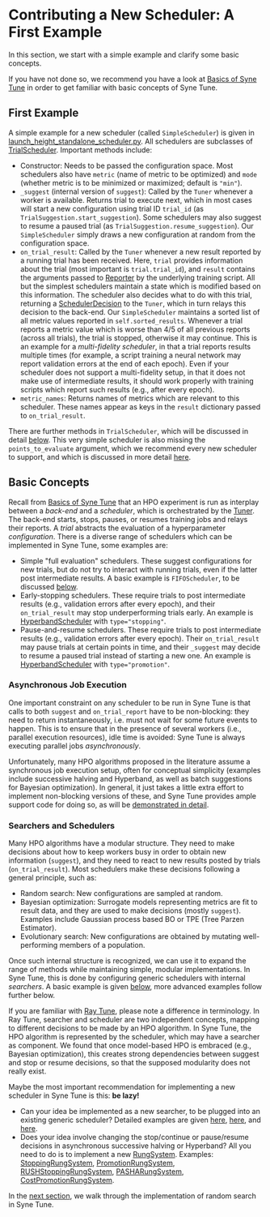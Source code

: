 # Contributing a New Scheduler: A First Example

In this section, we start with a simple example and clarify some basic concepts.

If you have not done so, we recommend you have a look at
[Basics of Syne Tune](../basics/README.md) in order to get familiar with basic
concepts of Syne Tune.


## First Example

A simple example for a new scheduler (called `SimpleScheduler`) is given in
[launch_height_standalone_scheduler.py](../../../examples/launch_height_standalone_scheduler.py).
All schedulers are subclasses of
[TrialScheduler](../../../syne_tune/optimizer/scheduler.py#L94). Important methods
include:
* Constructor: Needs to be passed the configuration space. Most schedulers also
  have `metric` (name of metric to be optimized) and `mode` (whether metric is
  to be minimized or maximized; default is `"min"`).
* `_suggest` (internal version of `suggest`): Called by the `Tuner` whenever a
  worker is available. Returns trial to execute next, which in most cases will
  start a new configuration using trial ID `trial_id` (as
  `TrialSuggestion.start_suggestion`). Some schedulers may also suggest to
  resume a paused trial (as `TrialSuggestion.resume_suggestion`).
  Our `SimpleScheduler` simply draws a new configuration at random from the
  configuration space.
* `on_trial_result`: Called by the `Tuner` whenever a new result reported by a
  running trial has been received. Here, `trial` provides information about
  the trial (most important is `trial.trial_id`), and `result` contains the
  arguments passed to [Reporter](../../../syne_tune/report.py#L41) by the underlying
  training script. All but the simplest schedulers maintain a state which is
  modified based on this information. The scheduler also decides what to do
  with this trial, returning a
  [SchedulerDecision](../../../syne_tune/optimizer/scheduler.py#L23) to the
  `Tuner`, which in turn relays this decision to the back-end.
  Our `SimpleScheduler` maintains a sorted list of all metric values
  reported in `self.sorted_results`. Whenever a trial reports a metric value
  which is worse than 4/5 of all previous reports (across all trials), the
  trial is stopped, otherwise it may continue. This is an example for a
  *multi-fidelity scheduler*, in that a trial reports results multiple times
  (for example, a script training a neural network may report validation
  errors at the end of each epoch).
  Even if your scheduler does not support a multi-fidelity setup, in that it
  does not make use of intermediate results, it should work properly with
  training scripts which report such results (e.g., after every epoch).
* `metric_names`: Returns names of metrics which are relevant to this
  scheduler. These names appear as keys in the `result` dictionary passed to
  `on_trial_result`.

There are further methods in `TrialScheduler`, which will be discussed in
detail [below](trial_scheduler_api.md). This very simple scheduler is also
missing the `points_to_evaluate` argument, which we recommend every new
scheduler to support, and which is discussed in more detail
[here](random_search.md#fifoscheduler-and-randomsearcher).


## Basic Concepts

Recall from [Basics of Syne Tune](../basics/README.md) that an HPO experiment
is run as interplay between a *back-end* and a *scheduler*, which is
orchestrated by the [Tuner](../../../syne_tune/tuner.py#L40). The back-end starts,
stops, pauses, or resumes training jobs and relays their reports. A *trial*
abstracts the evaluation of a hyperparameter *configuration*. There is a
diverse range of schedulers which can be implemented in Syne Tune, some
examples are:
* Simple "full evaluation" schedulers. These suggest configurations for new
  trials, but do not try to interact with running trials, even if the latter
  post intermediate results. A basic example is `FIFOScheduler`, to be
  discussed [below](random_search.md#fifoscheduler-and-randomsearcher).
* Early-stopping schedulers. These require trials to post intermediate
  results (e.g., validation errors after every epoch), and their
  `on_trial_result` may stop underperforming trials early. An example is
  [HyperbandScheduler](../../../syne_tune/optimizer/schedulers/hyperband.py#L147)
  with `type="stopping"`.
* Pause-and-resume schedulers. These require trials to post intermediate
  results (e.g., validation errors after every epoch). Their `on_trial_result`
  may pause trials at certain points in time, and their `_suggest` may
  decide to resume a paused trial instead of starting a new one. An example is
  [HyperbandScheduler](../../../syne_tune/optimizer/schedulers/hyperband.py#L147)
  with `type="promotion"`.

### Asynchronous Job Execution

One important constraint on any scheduler to be run in Syne Tune is that calls
to both `suggest` and `on_trial_report` have to be non-blocking: they need to
return instantaneously, i.e. must not wait for some future events to happen.
This is to ensure that in the presence of several workers (i.e., parallel
execution resources), idle time is avoided: Syne Tune is always executing
parallel jobs *asynchronously*.

Unfortunately, many HPO algorithms proposed in the literature assume a
synchronous job execution setup, often for conceptual simplicity (examples
include successive halving and Hyperband, as well as batch suggestions for
Bayesian optimization). In general, it just takes a little extra effort to
implement non-blocking versions of these, and Syne Tune provides ample
support code for doing so, as will be
[demonstrated in detail](extend_sync_hb.md).

### Searchers and Schedulers

Many HPO algorithms have a modular structure. They need to make decisions about
how to keep workers busy in order to obtain new information (`suggest`), and
they need to react to new results posted by trials (`on_trial_result`). Most
schedulers make these decisions following a general principle, such as:
* Random search: New configurations are sampled at random.
* Bayesian optimization: Surrogate models representing metrics are fit to
  result data, and they are used to make decisions (mostly `suggest`).
  Examples include Gaussian process based BO or TPE (Tree Parzen Estimator).
* Evolutionary search: New configurations are obtained by mutating
  well-performing members of a population.

Once such internal structure is recognized, we can use it to expand the range
of methods while maintaining simple, modular implementations. In Syne Tune,
this is done by configuring generic schedulers with internal *searchers*.
A basic example is given [below](random_search.md#fifoscheduler-and-randomsearcher),
more advanced examples follow further below.

If you are familiar with [Ray Tune](https://docs.ray.io/en/latest/tune/index.html),
please note a difference in terminology. In Ray Tune, searcher and scheduler are
two independent concepts, mapping to different decisions to be made by an HPO
algorithm. In Syne Tune, the HPO algorithm is represented by the scheduler, which
may have a searcher as component. We found that once model-based HPO is embraced
(e.g., Bayesian optimization), this creates strong dependencies between suggest
and stop or resume decisions, so that the supposed modularity does not really
exist.

Maybe the most important recommendation for implementing a new scheduler in Syne
Tune is this: **be lazy!**
* Can your idea be implemented as a new searcher, to be plugged into an existing
  generic scheduler? Detailed examples are given
  [here](random_search.md#fifoscheduler-and-randomsearcher),
  [here](extend_async_hb.md), and [here](extend_sync_hb.md).
* Does your idea involve changing the stop/continue or pause/resume decisions
  in asynchronous successive halving or Hyperband? All you need to do is to
  implement a new
  [RungSystem](../../../syne_tune/optimizer/schedulers/hyperband_stopping.py#L37).
  Examples:
  [StoppingRungSystem](../../../syne_tune/optimizer/schedulers/hyperband_stopping.py#L146),
  [PromotionRungSystem](../../../syne_tune/optimizer/schedulers/hyperband_promotion.py#L21),
  [RUSHStoppingRungSystem](../../../syne_tune/optimizer/schedulers/hyperband_rush.py#L80),
  [PASHARungSystem](../../../syne_tune/optimizer/schedulers/hyperband_pasha.py#L17),
  [CostPromotionRungSystem](../../../syne_tune/optimizer/schedulers/hyperband_cost_promotion.py#L20).


In the [next section](random_search.md), we walk through the implementation of
random search in Syne Tune.
